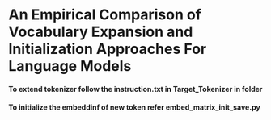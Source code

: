 # An Empirical Comparison of Vocabulary Expansion and Initialization Approaches For Language Models

#### To extend tokenizer follow the instruction.txt  in Target_Tokenizer in folder
#### To initialize the embeddinf of new token refer embed_matrix_init_save.py


